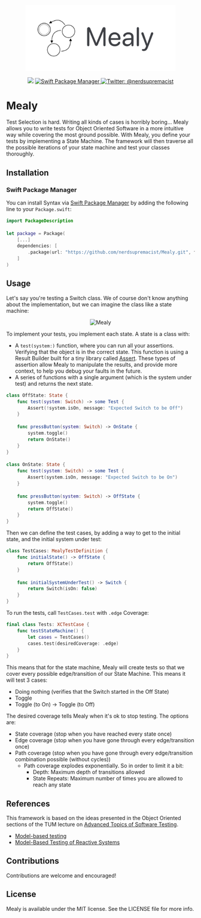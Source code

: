 <p align="center">
    <img src="logo.png" width="400" max-width="90%" alt="Mealy" />
</p>

<p align="center">
    <img src="https://img.shields.io/badge/Swift-5.3-orange.svg" />
    <a href="https://swift.org/package-manager">
        <img src="https://img.shields.io/badge/swiftpm-compatible-brightgreen.svg?style=flat" alt="Swift Package Manager" />
    </a>
    <a href="https://twitter.com/nerdsupremacist">
        <img src="https://img.shields.io/badge/twitter-@nerdsupremacist-blue.svg?style=flat" alt="Twitter: @nerdsupremacist" />
    </a>
</p>

# Mealy


Test Selection is hard. Writing all kinds of cases is horribly boring...
Mealy allows you to write tests for Object Oriented Software in a more intuitive way while covering the most ground possible. 
With Mealy, you define your tests by implementing a State Machine. 
The framework will then traverse all the possible iterations of your state machine and test your classes thoroughly.

## Installation
### Swift Package Manager

You can install Syntax via [Swift Package Manager](https://swift.org/package-manager/) by adding the following line to your `Package.swift`:

```swift
import PackageDescription

let package = Package(
    [...]
    dependencies: [
        .package(url: "https://github.com/nerdsupremacist/Mealy.git", from: "0.1.0")
    ]
)
```

## Usage

Let's say you're testing a Switch class. 
We of course don't know anything about the implementation, but we can imagine the class like a state machine:

<p align="center">
    <img src="https://www.itemis.com/hubfs/yakindu/statechart-tools/documentation/images/overview_simple_moore.jpg" width="400" max-width="90%" alt="Mealy" />
</p>

To implement your tests, you implement each state. A state is a class with:
- A `test(system:)` function, where you can run all your assertions. Verifying that the object is in the correct state. This function is using a Result Builder built for a tiny library called [Assert](https://github.com/nerdsupremacist/Assert). These types of assertion allow Mealy to manipulate the results, and provide more context, to help you debug your faults in the future.
- A series of functions with a single argument (which is the system under test) and returns the next state.

```swift
class OffState: State {
    func test(system: Switch) -> some Test {
        Assert(!system.isOn, message: "Expected Switch to be Off")
    }

    func pressButton(system: Switch) -> OnState {
        system.toggle()
        return OnState()
    }
}

class OnState: State {
    func test(system: Switch) -> some Test {
        Assert(system.isOn, message: "Expected Switch to be On")
    }

    func pressButton(system: Switch) -> OffState {
        system.toggle()
        return OffState()
    }
}
```

Then we can define the test cases, by adding a way to get to the initial state, and the initial system under test:

```swift
class TestCases: MealyTestDefinition {
    func initialState() -> OffState {
        return OffState()
    }

    func initialSystemUnderTest() -> Switch {
        return Switch(isOn: false)
    }
}
```

To run the tests, call `TestCases.test` with `.edge` Coverage:

```swift
final class Tests: XCTestCase {
    func testStateMachine() {
        let cases = TestCases()
        cases.test(desiredCoverage: .edge)
    }
}
```

This means that for the state machine, Mealy will create tests so that we cover every possible edge/transition of our State Machine.
This means it will test 3 cases:
- Doing nothing (verifies that the Switch started in the Off State)
- Toggle
- Toggle (to On) -> Toggle (to Off)

The desired coverage tells Mealy when it's ok to stop testing. The options are:
- State coverage (stop when you have reached every state once)
- Edge coverage (stop when you have gone through every edge/transition once)
- Path coverage (stop when you have gone through every edge/transition combination possible (without cycles))
    - Path coverage explodes exponentially. So in order to limit it a bit:
        - Depth: Maximum depth of transitions allowed
        - State Repeats: Maximum number of times you are allowed to reach any state

## References
This framework is based on the ideas presented in the Object Oriented sections of the TUM lecture on [Advanced Topics of Software Testing](https://www.in.tum.de/en/i04/teaching/). 
- [Model-based testing](https://dl.acm.org/doi/10.1145/1062455.1062636)
- [Model-Based Testing of Reactive Systems](https://link.springer.com/book/10.1007/b137241)

## Contributions
Contributions are welcome and encouraged!

## License
Mealy is available under the MIT license. See the LICENSE file for more info.

